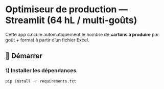 # Optimiseur de production — Streamlit (64 hL / multi-goûts)

Cette app calcule automatiquement le nombre de **cartons à produire** par goût + format à partir d’un fichier Excel.

## 🚀 Démarrer

### 1) Installer les dépendances
```bash
pip install -r requirements.txt
